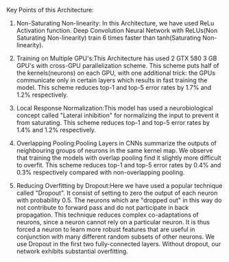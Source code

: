 Key Points of this Architecture:
1. Non-Saturating Non-linearity: 
In this Architecture, we have used ReLu Activation function. Deep Convolution Neural Network with ReLUs(Non Saturating Non-linearity) train 6 times faster than tanh(Saturating Non-linearity).

2. Training on Multiple GPU's:This Architecture has used 2 GTX 580 3 GB GPU's with cross-GPU parallelization scheme. This scheme puts half of the kernels(neurons) on each GPU, with one additional trick: 
the GPUs communicate only in certain layers which results in fast training the model. This scheme reduces top-1 and top-5 error rates by 1.7% and 1.2% respectively.

3. Local Response Normalization:This model has used a neurobiological concept called "Lateral inhibition" for normalizing the input to prevent it from saturating. 
This scheme reduces top-1 and top-5 error rates by 1.4% and 1.2% respectively.

4. Overlapping Pooling:Pooling Layers in CNNs summarize the outputs of neighbouring groups of neurons in the same kernel map. 
We observe that training the models with overlap pooling find it slightly more difficult to overfit. This scheme reduces top-1 and top-5 error rates by 0.4% and 0.3% respectively compared with non-overlapping pooling.

5. Reducing Overfitting by Dropout:Here we have used a popular technique called "Dropout". It consist of setting to zero the output of each neuron with probability 0.5. 
The neurons which are "dropped out" in this way do not contribute to forward pass and do not participate in back propagation. This technique reduces complex co-adaptations of neurons, since a neuron cannot rely on a particular neuron. It is thus forced a neuron to learn more robust features that are useful in conjunction with many different random subsets of other neurons.
We use Dropout in the first two fully-connected layers. Without dropout, our network exhibits substantial overfitting.
